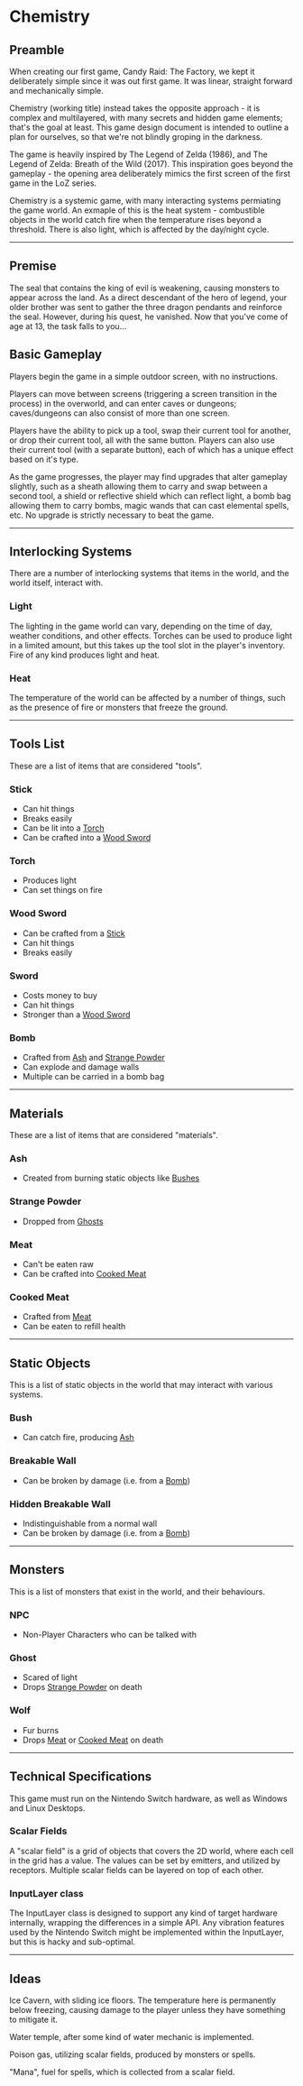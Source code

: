# Chemistry

## Preamble

When creating our first game, Candy Raid: The Factory, we kept it deliberately simple since it was out first game. It was linear, straight forward and mechanically simple.

Chemistry (working title) instead takes the opposite approach - it is complex and multilayered, with many secrets and hidden game elements; that's the goal at least. This game design document is intended to outline a plan for ourselves, so that we're not blindly groping in the darkness.

The game is heavily inspired by The Legend of Zelda (1986), and The Legend of Zelda: Breath of the Wild (2017). This inspiration goes beyond the gameplay - the opening area deliberately mimics the first screen of the first game in the LoZ series.

Chemistry is a systemic game, with many interacting systems permiating the game world. An exmaple of this is the heat system - combustible objects in the world catch fire when the temperature rises beyond a threshold. There is also light, which is affected by the day/night cycle.

---

## Premise

The seal that contains the king of evil is weakening, causing monsters to appear across the land. As a direct descendant of the hero of legend, your older brother was sent to gather the three dragon pendants and reinforce the seal. However, during his quest, he vanished. Now that you've come of age at 13, the task falls to you...

## Basic Gameplay

Players begin the game in a simple outdoor screen, with no instructions.

Players can move between screens (triggering a screen transition in the process) in the overworld, and can enter caves or dungeons; caves/dungeons can also consist of more than one screen.

Players have the ability to pick up a tool, swap their current tool for another, or drop their current tool, all with the same button. Players can also use their current tool (with a separate button), each of which has a unique effect based on it's type.

As the game progresses, the player may find upgrades that alter gameplay slightly, such as a sheath allowing them to carry and swap between a second tool, a shield or reflective shield which can reflect light, a bomb bag allowing them to carry bombs, magic wands that can cast elemental spells, etc. No upgrade is strictly necessary to beat the game.

---

## Interlocking Systems

There are a number of interlocking systems that items in the world, and the world itself, interact with.

### Light

The lighting in the game world can vary, depending on the time of day, weather conditions, and other effects. Torches can be used to produce light in a limited amount, but this takes up the tool slot in the player's inventory. Fire of any kind produces light and heat.

### Heat

The temperature of the world can be affected by a number of things, such as the presence of fire or monsters that freeze the ground.

---

## Tools List

These are a list of items that are considered "tools".

### Stick
- Can hit things
- Breaks easily
- Can be lit into a [Torch](#torch)
- Can be crafted into a [Wood Sword](#wood-sword)

### Torch
- Produces light
- Can set things on fire

### Wood Sword
- Can be crafted from a [Stick](#stick)
- Can hit things
- Breaks easily

### Sword
- Costs money to buy
- Can hit things
- Stronger than a [Wood Sword](#wood-sword)

### Bomb
- Crafted from [Ash](#ash) and [Strange Powder](#strange-powder)
- Can explode and damage walls
- Multiple can be carried in a bomb bag

---

## Materials

These are a list of items that are considered "materials".

### Ash
- Created from burning static objects like [Bushes](#bush)

### Strange Powder
- Dropped from [Ghosts](#ghost)

### Meat
- Can't be eaten raw
- Can be crafted into [Cooked Meat](#cooked-meat)

### Cooked Meat
- Crafted from [Meat](#meat)
- Can be eaten to refill health

---

## Static Objects

This is a list of static objects in the world that may interact with various systems.

### Bush
- Can catch fire, producing [Ash](#ash)

### Breakable Wall
- Can be broken by damage (i.e. from a [Bomb](#bomb))

### Hidden Breakable Wall
- Indistinguishable from a normal wall
- Can be broken by damage (i.e. from a [Bomb](#bomb))

---

## Monsters

This is a list of monsters that exist in the world, and their behaviours.

### NPC
- Non-Player Characters who can be talked with

### Ghost
- Scared of light
- Drops [Strange Powder](#strange-powder) on death

### Wolf
- Fur burns
- Drops [Meat](#meat) or [Cooked Meat](#cooked-meat) on death

---

## Technical Specifications

This game must run on the Nintendo Switch hardware, as well as Windows and Linux Desktops.

### Scalar Fields

A "scalar field" is a grid of objects that covers the 2D world, where each cell in the grid has a value. The values can be set by emitters, and utilized by receptors. Multiple scalar fields can be layered on top of each other.

### InputLayer class

The InputLayer class is designed to support any kind of target hardware internally, wrapping the differences in a simple API. Any vibration features used by the Nintendo Switch might be implemented within the InputLayer, but this is hacky and sub-optimal.

---

## Ideas

Ice Cavern, with sliding ice floors. The temperature here is permanently below freezing, causing damage to the player unless they have something to mitigate it.

Water temple, after some kind of water mechanic is implemented.

Poison gas, utilizing scalar fields, produced by monsters or spells.

"Mana", fuel for spells, which is collected from a scalar field.

